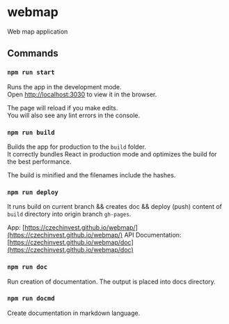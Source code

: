 # webmap
Web map application

## Commands

### `npm run start`

Runs the app in the development mode.<br>
Open [http://localhost:3030](http://localhost:3030) to view it in the browser.

The page will reload if you make edits.<br>
You will also see any lint errors in the console.


### `npm run build`

Builds the app for production to the `build` folder.<br>
It correctly bundles React in production mode and optimizes the build for the best performance.

The build is minified and the filenames include the hashes.<br>

### `npm run deploy`

It runs build on current branch && creates doc && deploy (push) content of ```build``` directory into origin branch ```gh-pages```.

App: [https://czechinvest.github.io/webmap/](https://czechinvest.github.io/webmap/)
API Documentation: [https://czechinvest.github.io/webmap/doc](https://czechinvest.github.io/webmap/doc)


### `npm run doc`

Run creation of documentation.
The output is placed into docs directory.<br>

### `npm run docmd`

Create documentation in markdown language.<br>
